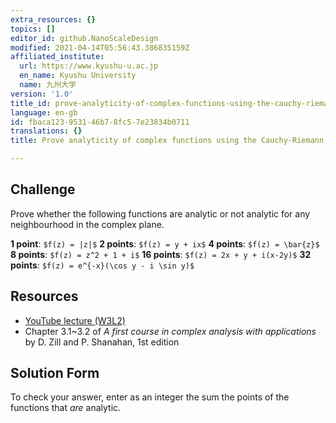 ```yaml
---
extra_resources: {}
topics: []
editor_id: github.NanoScaleDesign
modified: 2021-04-14T05:56:43.386835159Z
affiliated_institute:
  url: https://www.kyushu-u.ac.jp
  en_name: Kyushu University
  name: 九州大学
version: '1.0'
title_id: prove-analyticity-of-complex-functions-using-the-cauchy-riemann-equations
language: en-gb
id: fbaca123-9531-46b7-8fc5-7e23834b0711
translations: {}
title: Prove analyticity of complex functions using the Cauchy-Riemann equations

---
```


## Challenge
Prove whether the following functions are analytic or not analytic for any neighbourhood in the complex plane.

**1 point**: `$f(z) = |z|$`
**2 points**: `$f(z) = y + ix$`
**4 points**: `$f(z) = \bar{z}$`
**8 points**: `$f(z) = z^2 + 1 + i$`
**16 points**: `$f(z) = 2x + y + i(x-2y)$`
**32 points**: `$f(z) = e^{-x}(\cos y - i \sin y)$`

## Resources
- [YouTube lecture (W3L2)](https://www.youtube.com/watch?v=GvOzQXIbVts&list=PLi7yHjesblV0sSfZzWdSUXGO683n_nJdQ&index=12)
- Chapter 3.1~3.2 of *A first course in complex analysis with applications* by D. Zill and P. Shanahan, 1st edition


## Solution Form
To check your answer, enter as an integer the sum the points of the functions that *are* analytic.